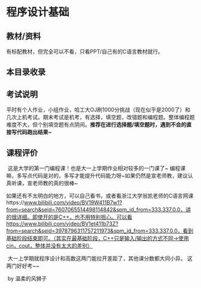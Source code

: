 # 程序设计基础

## 教材/资料

有标配教材，但完全可以不看，只看PPT/自己有的C语言教材就行。



## 本目录收录





## 考试说明

​		平时有个人作业，小组作业，哈工大OJ刷1000分挑战（现在似乎是2000了）和几次上机考试。期末考试是机考，有选择，填空题，改错题和编程题。整体编程题难度不大，但个别填空题有点阴间。**推荐在进行选择题/填空题时，遇到不会的直接写代码跑出结果~**



## 课程评价

​		这是大学的第一门编程课！也是大一上学期作业相对较多的一门课了~ 编程课嘛，多写点代码是对的，多写才能提升代码能力呀~如果仍然是宣老师教，建议认真听课，宣老师教的真的很棒~ 

​		如果还有不太明白的地方，可以自己看书，或者看浙江大学翁凯老师的C语言网课https://www.bilibili.com/video/BV19W411B7w1?from=search&seid=7607065514498114842&spm_id_from=333.337.0.0，讲的很详细。即使开的是C++，也不用特别担心。可以看https://www.bilibili.com/video/BV1et411b73Z?from=search&seid=3978796311757211973&spm_id_from=333.337.0.0，看到基础阶段结束即可。（其实在最基础阶段，C++只是输入/输出的方式不同->使用cin，cout，整体并没有太大的差别）

​		大一上学期就程序设计和高数这两门能拉开差距了，其他课分数都大同小异。 这两门好好考~~

​																																							by 温柔的风狮子